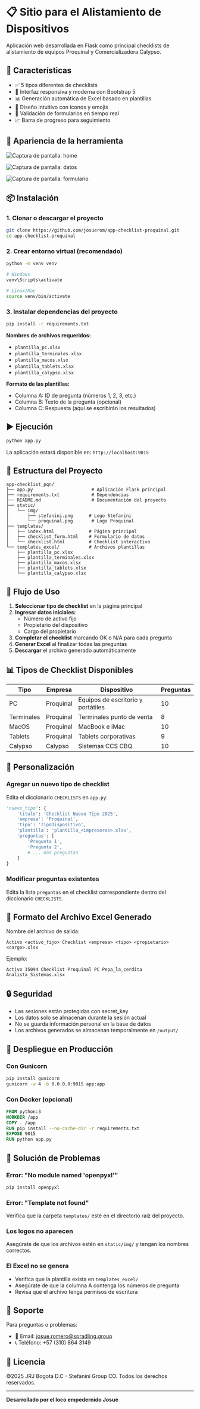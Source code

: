 # 📋 Sitio para el Alistamiento de Dispositivos

Aplicación web desarrollada en Flask como principal checklists de alistamiento de equipos Proquinal y Comercializadora Calypso.

## 🚀 Características

- ✅ 5 tipos diferentes de checklists
- 📱 Interfaz responsiva y moderna con Bootstrap 5
- 📊 Generación automática de Excel basado en plantillas
- 🎨 Diseño intuitivo con íconos y emojis
- 📝 Validación de formularios en tiempo real
- 📈 Barra de progreso para seguimiento

## 💄 Apariencia de la herramienta

![Captura de pantalla: home ](/static/preview_1.png)

![Captura de pantalla: datos ](/static/preview_2.png)

![Captura de pantalla: formulario ](/static/preview_3.png)

## 📦 Instalación

### 1. Clonar o descargar el proyecto

```bash
git clone https://github.com/josuerom/app-checklist-proquinal.git
cd app-checklist-proquinal
```

### 2. Crear entorno virtual (recomendado)

```bash
python -m venv venv

# Windows
venv\Scripts\activate

# Linux/Mac
source venv/bin/activate
```

### 3. Instalar dependencias del proyecto

```bash
pip install -r requirements.txt
```

**Nombres de archivos requeridos:**
- `plantilla_pc.xlsx`
- `plantilla_terminales.xlsx`
- `plantilla_macos.xlsx`
- `plantilla_tablets.xlsx`
- `plantilla_calypso.xlsx`

**Formato de las plantillas:**
- Columna A: ID de pregunta (números 1, 2, 3, etc.)
- Columna B: Texto de la pregunta (opcional)
- Columna C: Respuesta (aquí se escribirán los resultados)

## ▶️ Ejecución

```bash
python app.py
```

La aplicación estará disponible en: `http://localhost:9015`

## 📁 Estructura del Proyecto

```
app-checklist_pqn/
├── app.py                      # Aplicación Flask principal
├── requirements.txt            # Dependencias
├── README.md                   # Documentación del proyecto
├── static/
│   └── img/
│       ├── stefanini.png      # Logo Stefanini
│       └── proquinal.png       # Logo Proquinal
├── templates/
│   ├── index.html             # Página principal
│   ├── checklist_form.html    # Formulario de datos
│   └── checklist.html         # Checklist interactivo
└── templates_excel/           # Archivos plantillas
    ├── plantilla_pc.xlsx
    ├── plantilla_terminales.xlsx
    ├── plantilla_macos.xlsx
    ├── plantilla_tablets.xlsx
    └── plantilla_calypso.xlsx
```

## 🎯 Flujo de Uso

1. **Seleccionar tipo de checklist** en la página principal
2. **Ingresar datos iniciales:**
   - Número de activo fijo
   - Propietario del dispositivo
   - Cargo del propietario
3. **Completar el checklist** marcando OK o N/A para cada pregunta
4. **Generar Excel** al finalizar todas las preguntas
5. **Descargar** el archivo generado automáticamente

## 📊 Tipos de Checklist Disponibles

| Tipo | Empresa | Dispositivo | Preguntas |
|------|---------|-------------|-----------|
| PC | Proquinal | Equipos de escritorio y portátiles | 10 |
| Terminales | Proquinal | Terminales punto de venta | 8 |
| MacOS | Proquinal | MacBook e iMac | 10 |
| Tablets | Proquinal | Tablets corporativas | 9 |
| Calypso | Calypso | Sistemas CCS CBQ | 10 |

## 🔧 Personalización

### Agregar un nuevo tipo de checklist

Edita el diccionario `CHECKLISTS` en `app.py`:

```python
'nuevo_tipo': {
    'titulo': 'Checklist Nuevo Tipo 2025',
    'empresa': 'Proquinal',
    'tipo': 'TipoDispositivo',
    'plantilla': 'plantilla_<impresoras>.xlsx',
    'preguntas': [
        'Pregunta 1',
        'Pregunta 2',
        # ... más preguntas
    ]
}
```

### Modificar preguntas existentes

Edita la lista `preguntas` en el checklist correspondiente dentro del diccionario `CHECKLISTS`.

## 📝 Formato del Archivo Excel Generado

Nombre del archivo de salida:
```
Activo <activo_fijo> Checklist <empresa> <tipo> <propietario> <cargo>.xlsx
```

Ejemplo:
```
Activo 35094 Checklist Proquinal PC Pepa_la_cerdita Analista_Sistemas.xlsx
```

## 🔒 Seguridad

- Las sesiones están protegidas con secret_key
- Los datos solo se almacenan durante la sesión actual
- No se guarda información personal en la base de datos
- Los archivos generados se almacenan temporalmente en `/output/`

## 🚢 Despliegue en Producción

### Con Gunicorn

```bash
pip install gunicorn
gunicorn -w 4 -b 0.0.0.0:9015 app:app
```

### Con Docker (opcional)

```dockerfile
FROM python:3
WORKDIR /app
COPY . /app
RUN pip install --no-cache-dir -r requirements.txt
EXPOSE 9015
RUN python app.py
```

## 🐛 Solución de Problemas

### Error: "No module named 'openpyxl'"
```bash
pip install openpyxl
```

### Error: "Template not found"
Verifica que la carpeta `templates/` esté en el directorio raíz del proyecto.

### Los logos no aparecen
Asegúrate de que los archivos estén en `static/img/` y tengan los nombres correctos.

### El Excel no se genera
- Verifica que la plantilla exista en `templates_excel/`
- Asegúrate de que la columna A contenga los números de pregunta
- Revisa que el archivo tenga permisos de escritura

## 📧 Soporte

Para preguntas o problemas:
- 📧 Email: josue.romero@spradling.group
- 📞 Teléfono: +57 (310) 864 3149

## 📄 Licencia

©2025 JRJ Bogotá D.C - Stefanini Group CO. Todos los derechos reservados.

---

**Desarrollado por el loco empedernido Josué**
